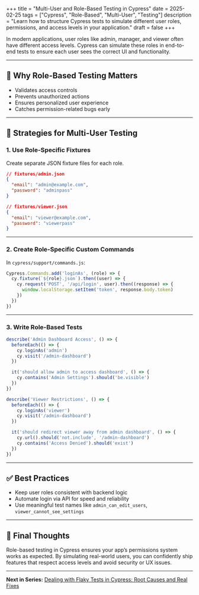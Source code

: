 +++
title = "Multi-User and Role-Based Testing in Cypress"
date = 2025-02-25
tags = ["Cypress", "Role-Based", "Multi-User", "Testing"]
description = "Learn how to structure Cypress tests to simulate different user roles, permissions, and access levels in your application."
draft = false
+++

In modern applications, user roles like admin, manager, and viewer often have different access levels. Cypress can simulate these roles in end-to-end tests to ensure each user sees the correct UI and functionality.

---

## 🧠 Why Role-Based Testing Matters

- Validates access controls
- Prevents unauthorized actions
- Ensures personalized user experience
- Catches permission-related bugs early

---

## 👥 Strategies for Multi-User Testing

### 1. Use Role-Specific Fixtures

Create separate JSON fixture files for each role.

```json
// fixtures/admin.json
{
  "email": "admin@example.com",
  "password": "adminpass"
}
```

```json
// fixtures/viewer.json
{
  "email": "viewer@example.com",
  "password": "viewerpass"
}
```

---

### 2. Create Role-Specific Custom Commands

In `cypress/support/commands.js`:

```javascript
Cypress.Commands.add('loginAs', (role) => {
  cy.fixture(`${role}.json`).then((user) => {
    cy.request('POST', '/api/login', user).then((response) => {
      window.localStorage.setItem('token', response.body.token)
    })
  })
})
```

---

### 3. Write Role-Based Tests

```javascript
describe('Admin Dashboard Access', () => {
  beforeEach(() => {
    cy.loginAs('admin')
    cy.visit('/admin-dashboard')
  })

  it('should allow admin to access dashboard', () => {
    cy.contains('Admin Settings').should('be.visible')
  })
})

describe('Viewer Restrictions', () => {
  beforeEach(() => {
    cy.loginAs('viewer')
    cy.visit('/admin-dashboard')
  })

  it('should redirect viewer away from admin dashboard', () => {
    cy.url().should('not.include', '/admin-dashboard')
    cy.contains('Access Denied').should('exist')
  })
})
```

---

## ✅ Best Practices

- Keep user roles consistent with backend logic
- Automate login via API for speed and reliability
- Use meaningful test names like `admin_can_edit_users`, `viewer_cannot_see_settings`

---

## 🚀 Final Thoughts

Role-based testing in Cypress ensures your app’s permissions system works as expected. By simulating real-world users, you can confidently ship features that respect access levels and avoid security or UX issues.

---

**Next in Series:** [Dealing with Flaky Tests in Cypress: Root Causes and Real Fixes](/posts/dealing-with-flaky-tests-in-cypress/)